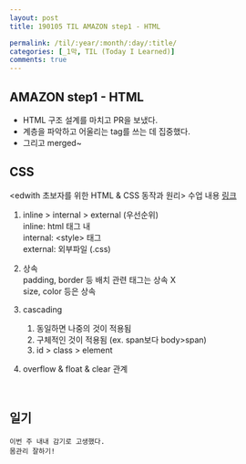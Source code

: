 ```yaml
---
layout: post
title: 190105 TIL AMAZON step1 - HTML

permalink: /til/:year/:month/:day/:title/
categories: [_1막, TIL (Today I Learned)]
comments: true
---
```


## AMAZON step1 - HTML
- HTML 구조 설계를 마치고 PR을 보냈다. 
- 계층을 파악하고 어울리는 tag를 쓰는 데 집중했다.
- 그리고 merged~

## CSS
<edwith 초보자를 위한 HTML & CSS 동작과 원리> 수업 내용  [링크](https://www.edwith.org/htmlcss/joinLectures/12826)

1.  inline > internal > external (우선순위) <br>
inline: html 태그 내 <br>
internal: \<style> 태그 <br>
external: 외부파일 (.css)

2. 상속 <br>
padding, border 등 배치 관련 태그는 상속 X <br>
size, color 등은 상속

3. cascading<br>
    1) 동일하면 나중의 것이 적용됨 <br>
    2) 구체적인 것이 적용됨 (ex. span보다 body>span) <br>
    3) id > class > element

4. overflow & float & clear 관계

<br>

## 일기

```text
이번 주 내내 감기로 고생했다. 
몸관리 잘하기! 
```
